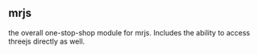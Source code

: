 <a name="module_mrjs"></a>

## mrjs
the overall one-stop-shop module for mrjs. Includes the ability to access threejs directly as well.

